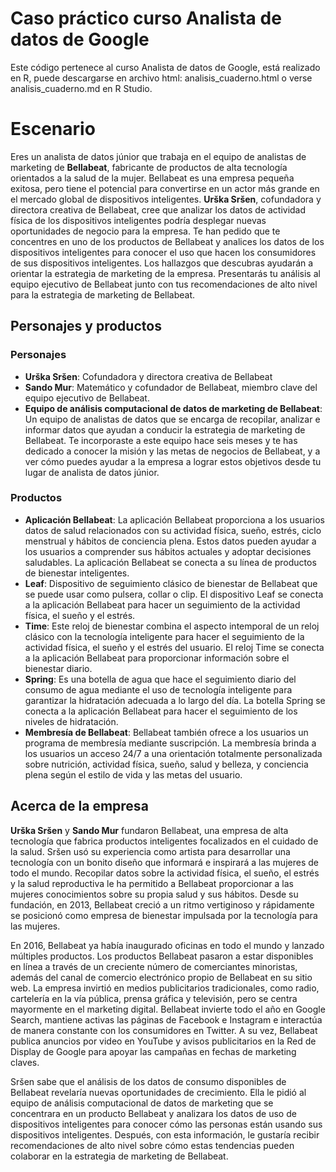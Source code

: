 # Caso práctico curso Analista de datos de Google

Este código pertenece al curso Analista de datos de Google, está realizado en R, puede descargarse en archivo html: analisis_cuaderno.html o verse analisis_cuaderno.md en R Studio.

# Escenario

Eres un analista de datos júnior que trabaja en el equipo de analistas de marketing de **Bellabeat**, fabricante de productos de alta tecnología orientados a la salud de la mujer. Bellabeat es una empresa pequeña exitosa, pero tiene el potencial para convertirse en un actor más grande en el mercado global de dispositivos inteligentes. **Urška Sršen**, cofundadora y directora creativa de Bellabeat, cree que analizar los datos de actividad física de los dispositivos inteligentes podría desplegar nuevas oportunidades de negocio para la empresa. Te han pedido que te concentres en uno de los productos de Bellabeat y analices los datos de los dispositivos inteligentes para conocer el uso que hacen los consumidores de sus dispositivos inteligentes. Los hallazgos que descubras ayudarán a orientar la estrategia de marketing de la empresa. Presentarás tu análisis al equipo ejecutivo de Bellabeat junto con tus recomendaciones de alto nivel para la estrategia de marketing de Bellabeat.

## Personajes y productos

### Personajes

- **Urška Sršen**: Cofundadora y directora creativa de Bellabeat
- **Sando Mur**: Matemático y cofundador de Bellabeat, miembro clave del equipo ejecutivo de Bellabeat.
- **Equipo de análisis computacional de datos de marketing de Bellabeat**: Un equipo de analistas de datos que se encarga de recopilar, analizar e informar datos que ayudan a conducir la estrategia de marketing de Bellabeat. Te incorporaste a este equipo hace seis meses y te has dedicado a conocer la misión y las metas de negocios de Bellabeat, y a ver cómo puedes ayudar a la empresa a lograr estos objetivos desde tu lugar de analista de datos júnior.

### Productos

- **Aplicación Bellabeat**: La aplicación Bellabeat proporciona a los usuarios datos de salud relacionados con su actividad física, sueño, estrés, ciclo menstrual y hábitos de conciencia plena. Estos datos pueden ayudar a los usuarios a comprender sus hábitos actuales y adoptar decisiones saludables. La aplicación Bellabeat se conecta a su línea de productos de bienestar inteligentes.
- **Leaf**: Dispositivo de seguimiento clásico de bienestar de Bellabeat que se puede usar como pulsera, collar o clip. El dispositivo Leaf se conecta a la aplicación Bellabeat para hacer un seguimiento de la actividad física, el sueño y el estrés.
- **Time**: Este reloj de bienestar combina el aspecto intemporal de un reloj clásico con la tecnología inteligente para hacer el seguimiento de la actividad física, el sueño y el estrés del usuario. El reloj Time se conecta a la aplicación Bellabeat para proporcionar información sobre el bienestar diario.
- **Spring**: Es una botella de agua que hace el seguimiento diario del consumo de agua mediante el uso de tecnología inteligente para garantizar la hidratación adecuada a lo largo del día. La botella Spring se conecta a la aplicación Bellabeat para hacer el seguimiento de los niveles de hidratación.
- **Membresía de Bellabeat**: Bellabeat también ofrece a los usuarios un programa de membresía mediante suscripción. La membresía brinda a los usuarios un acceso 24/7 a una orientación totalmente personalizada sobre nutrición, actividad física, sueño, salud y belleza, y conciencia plena según el estilo de vida y las metas del usuario.

## Acerca de la empresa

**Urška Sršen** y **Sando Mur** fundaron Bellabeat, una empresa de alta tecnología que fabrica productos inteligentes focalizados en el cuidado de la salud. Sršen usó su experiencia como artista para desarrollar una tecnología con un bonito diseño que informará e inspirará a las mujeres de todo el mundo. Recopilar datos sobre la actividad física, el sueño, el estrés y la salud reproductiva le ha permitido a Bellabeat proporcionar a las mujeres conocimientos sobre su propia salud y sus hábitos. Desde su fundación, en 2013, Bellabeat creció a un ritmo vertiginoso y rápidamente se posicionó como empresa de bienestar impulsada por la tecnología para las mujeres.

En 2016, Bellabeat ya había inaugurado oficinas en todo el mundo y lanzado múltiples productos. Los productos Bellabeat pasaron a estar disponibles en línea a través de un creciente número de comerciantes minoristas, además del canal de comercio electrónico propio de Bellabeat en su sitio web. La empresa invirtió en medios publicitarios tradicionales, como radio, cartelería en la vía pública, prensa gráfica y televisión, pero se centra mayormente en el marketing digital. Bellabeat invierte todo el año en Google Search, mantiene activas las páginas de Facebook e Instagram e interactúa de manera constante con los consumidores en Twitter. A su vez, Bellabeat publica anuncios por video en YouTube y avisos publicitarios en la Red de Display de Google para apoyar las campañas en fechas de marketing claves.

Sršen sabe que el análisis de los datos de consumo disponibles de Bellabeat revelaría nuevas oportunidades de crecimiento. Ella le pidió al equipo de análisis computacional de datos de marketing que se concentrara en un producto Bellabeat y analizara los datos de uso de dispositivos inteligentes para conocer cómo las personas están usando sus dispositivos inteligentes. Después, con esta información, le gustaría recibir recomendaciones de alto nivel sobre cómo estas tendencias pueden colaborar en la estrategia de marketing de Bellabeat.

